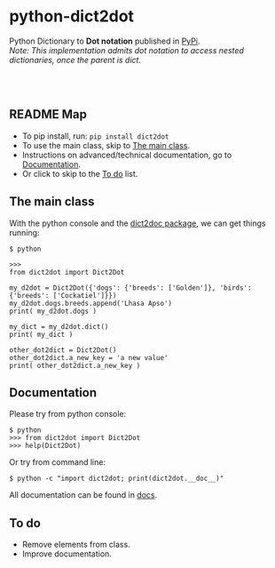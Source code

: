 # python-dict2dot

Python Dictionary to **Dot notation** published in [PyPi](https://pypi.org/project/python-dict2dot/).  
_Note: This implementation admits dot notation to access nested dictionaries, once the parent is dict._

&nbsp;  
&nbsp;  
## README Map

- To pip install, run: ` pip install dict2dot `
- To use the main class, skip to [The main class](https://github.com/nandoabreu/python-dict2dot#the-main-class).
- Instructions on advanced/technical documentation, go to [Documentation](https://github.com/nandoabreu/python-dict2dot#documentation).
- Or click to skip to the [To do](https://github.com/nandoabreu/python-dict2dot#to-do) list.


## The main class
With the python console and the [dict2doc package](https://github.com/nandoabreu/python-dict2dot/dict2dot/__init__.py), we can get things running:

    $ python

    >>>
    from dict2dot import Dict2Dot

    my_d2dot = Dict2Dot({'dogs': {'breeds': ['Golden']}, 'birds': {'breeds': ['Cockatiel']}})
    my_d2dot.dogs.breeds.append('Lhasa Apso')
    print( my_d2dot.dogs )

    my_dict = my_d2dot.dict()
    print( my_dict )

    other_dot2dict = Dict2Dot()
    other_dot2dict.a_new_key = 'a new value'
    print( other_dot2dict.a_new_key )


## Documentation
Please try from python console:

    $ python
    >>> from dict2dot import Dict2Dot
    >>> help(Dict2Dot)

Or try from command line:

    $ python -c "import dict2dot; print(dict2dot.__doc__)"

All documentation can be found in [docs](https://github.com/nandoabreu/python-dict2dot/docs).


## To do

* Remove elements from class.
* Improve documentation.


